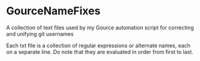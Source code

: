# GourceNameFixes
A collection of text files used by my Gource automation script for correcting and unifying git usernames

Each txt file is a collection of regular expressions or alternate names, each on a separate line.
Do note that they are evaluated in order from first to last.
